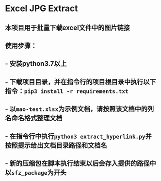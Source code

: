 # Excel JPG Extract
## 本项目用于批量下载excel文件中的图片链接
## 使用步骤：
## - 安装python3.7以上
## - 下载项目目录，并在指令行的项目根目录中执行以下指令：`pip3 install -r requirements.txt`
## - 以`mao-test.xlsx`为示例文档，请按照该文档中的列名命名格式整理文档
## - 在指令行中执行`python3 extract_hyperlink.py`并按照提示给出文档目录路径和文档名
## - 新的压缩包在脚本执行结束以后会存入提供的路径中以`sfz_package`为开头
